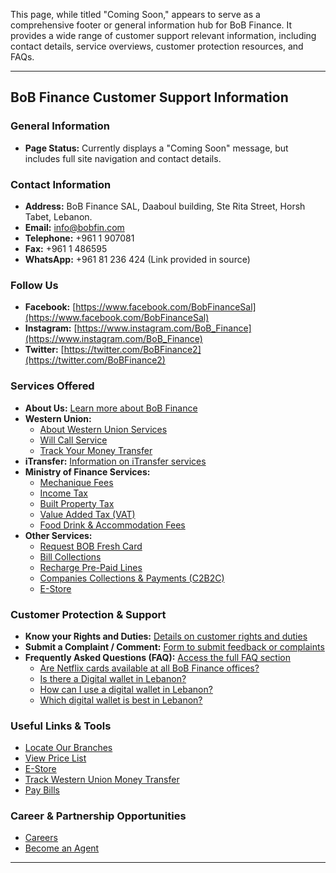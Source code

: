 This page, while titled "Coming Soon," appears to serve as a comprehensive footer or general information hub for BoB Finance. It provides a wide range of customer support relevant information, including contact details, service overviews, customer protection resources, and FAQs.

---

## BoB Finance Customer Support Information

### General Information

*   **Page Status:** Currently displays a "Coming Soon" message, but includes full site navigation and contact details.

### Contact Information

*   **Address:** BoB Finance SAL, Daaboul building, Ste Rita Street, Horsh Tabet, Lebanon.
*   **Email:** info@bobfin.com
*   **Telephone:** +961 1 907081
*   **Fax:** +961 1 486595
*   **WhatsApp:** +961 81 236 424 (Link provided in source)

### Follow Us

*   **Facebook:** [https://www.facebook.com/BobFinanceSal](https://www.facebook.com/BobFinanceSal)
*   **Instagram:** [https://www.instagram.com/BoB_Finance](https://www.instagram.com/BoB_Finance)
*   **Twitter:** [https://twitter.com/BoBFinance2](https://twitter.com/BoBFinance2)

### Services Offered

*   **About Us:** [Learn more about BoB Finance](https://www.bob-finance.com/Inside/InsidePages/AboutUs)
*   **Western Union:**
    *   [About Western Union Services](https://www.bob-finance.com/Inside/InsidePages/AboutWesternUnion)
    *   [Will Call Service](https://www.bob-finance.com/Inside/InsidePages/WillCall)
    *   [Track Your Money Transfer](http://www.wu.com/LB/en/track-transfer.html)
*   **iTransfer:** [Information on iTransfer services](https://www.bob-finance.com/Inside/InsidePages/ITransfer)
*   **Ministry of Finance Services:**
    *   [Mechanique Fees](https://www.bob-finance.com/Inside/InsidePages/MecaniqueFees)
    *   [Income Tax](https://www.bob-finance.com/Inside/InsidePages/IncomeTax)
    *   [Built Property Tax](https://www.bob-finance.com/Inside/InsidePages/BuiltPropertyTax)
    *   [Value Added Tax (VAT)](https://www.bob-finance.com/Inside/InsidePages/ValueAddedTax(VAT))
    *   [Food Drink & Accommodation Fees](https://www.bob-finance.com/Inside/InsidePages/FoodDrinkAccommodationFees)
*   **Other Services:**
    *   [Request BOB Fresh Card](https://www.bob-finance.com/Request/FreshCards)
    *   [Bill Collections](https://www.bob-finance.com/Inside/InsidePages/BillCollections)
    *   [Recharge Pre-Paid Lines](https://www.bob-finance.com/Inside/InsidePages/RechargePrepaidLines)
    *   [Companies Collections & Payments (C2B2C)](https://www.bob-finance.com/Inside/InsidePages/C2B)
    *   [E-Store](https://www.bob-finance.com/Inside/InsidePages/Estore)

### Customer Protection & Support

*   **Know your Rights and Duties:** [Details on customer rights and duties](https://www.bob-finance.com/Inside/RightsAndDuties)
*   **Submit a Complaint / Comment:** [Form to submit feedback or complaints](https://www.bob-finance.com/CustomerProtection/ComplaintAndCommentView)
*   **Frequently Asked Questions (FAQ):** [Access the full FAQ section](https://www.bob-finance.com/Inside/FAQ)
    *   [Are Netflix cards available at all BoB Finance offices?](https://www.bob-finance.com/Inside/FAQ/792817dd-5d5f-4703-8b16-632f355c716c)
    *   [Is there a Digital wallet in Lebanon?](https://www.bob-finance.com/Inside/FAQ/63ea8c52-01c5-4925-a72f-2f3baa6dd372)
    *   [How can I use a digital wallet in Lebanon?](https://www.bob-finance.com/Inside/FAQ/4c8c4a9c-bfb4-4585-98c1-c4cc29380a88)
    *   [Which digital wallet is best in Lebanon?](https://www.bob-finance.com/Inside/FAQ/931816f9-05d4-4c2b-acdf-76abef14b05f)

### Useful Links & Tools

*   [Locate Our Branches](https://www.bob-finance.com/Inside/Subagents)
*   [View Price List](https://www.bob-finance.com/Home/BuildPriceList/)
*   [E-Store](https://www.bob-finance.com/Inside/InsidePages/Estore)
*   [Track Western Union Money Transfer](http://www.wu.com/LB/en/track-transfer.html)
*   [Pay Bills](https://www.bob-finance.com/Inside/InsidePages/BillCollections)

### Career & Partnership Opportunities

*   [Careers](https://www.bob-finance.com/Inside/InsidePages/Careers)
*   [Become an Agent](https://www.bob-finance.com/Request/BecomeAnAgent)

---